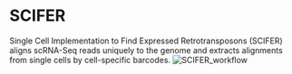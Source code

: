 # SCIFER
Single Cell Implementation to Find Expressed Retrotransposons (SCIFER) aligns scRNA-Seq reads uniquely to the genome and extracts alignments from single cells by cell-specific barcodes.
![SCIFER_workflow](https://user-images.githubusercontent.com/108097317/232575209-763cf476-b019-40c2-8c6a-82cbf750b23e.jpg)
